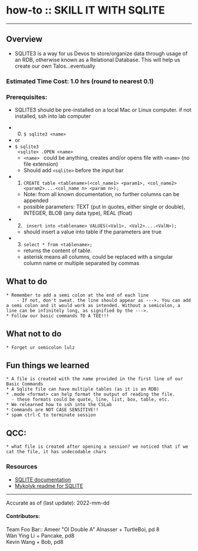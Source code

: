 # how-to :: SKILL IT WITH SQLITE
---
## Overview
* SQLITE3 is a way for us Devos to store/organize data through usage of an RDB, otherwise known as a Relational Database. This will help us create our own Talos...eventually 
### Estimated Time Cost: 1.0 hrs (round to nearest 0.1)

### Prerequisites:

- SQLITE3 should be pre-installed on a local Mac or Linux computer. if not installed, ssh into lab computer

* 0. ```$ sqlite3 <name>```  
* or  
*  ``` $ sqlite3 ```  
``` <sqlite> .OPEN <name>```
    - ```<name> ``` could be anything, creates and/or opens file with ```<name>``` (no file extension)
    - Should add ```<sqlite>``` before the input bar
* 1. ```CREATE table <tablename>(<col_name1> <param1>, <col_name2> <param2>....<col_name n> <param n>);```
    - Note: from all known documentation, no further columns can be appended
    - possible parameters: TEXT (put in quotes, either single or double), INTEGER, BLOB (any data type), REAL (float)
* 2. ``` insert into <tablename> VALUES(<Val1>, <Val2>....<ValN>);```
    - should insert a value into table if the parameters are true
* 3. ```select * from <tablename>;```
    - returns the content of table.
    - asterisk means all columns, could be replaced with a singular column name or multiple separated by commas

## What to do
    * Remember to add a semi colon at the end of each line
        - If not, don't sweat. the line should appear as --->. You can add a semi colon and it would work as intended. Without a semicolon, a line can be infinitely long, as signified by the --->.
    * Follow our basic commands TO A TEE!!!

## What not to do
    * Forget ur semicolon lulz

## Fun things we learned
    * A file is created with the name provided in the first line of our Basic Commands
    * A Sqlite file can have multiple tables (as it is an RDB)
    * .mode <format> can help format the output of reading the file.
      - these formats could be quote, line, list, box, table, etc.
    * We relearned how to ssh into the CSLab
    * Commands are NOT CASE SENSITIVE!!
    * spam ctrl-C to terminate session

## QCC:
    * what file is created after opening a session? we noticed that if we cat the file, it has undecodable chars
### Resources
* [SQLITE documentation](https://www.sqlite.org/cli.html)
* [Mykolyk readme for SQLITE](https://github.com/stuy-softdev/notes-and-code/blob/main/smpl/k17-18sqlite/readme.md)

---

Accurate as of (last update): 2022-mm-dd

#### Contributors:  
Team Foo Bar::
Ameer "Ol Double A" Alnasser + TurtleBoi, pd 8   
Wan Ying Li + Pancake, pd8    
Kevin Wang + Bob, pd8   
